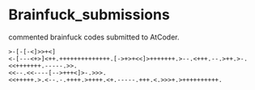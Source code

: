 # Brainfuck_submissions
commented brainfuck codes submitted to AtCoder.

```brainfuck
>-[-[-<]>>+<]
<-[---<+>]<++.++++++++++++++.[->+>+<<]>+++++++.>--.<+++.--.>++.>-.
<<+++++++.-----.>>.
<<--.<<----[-->+++<]>-.>>>.
<<+++++.>.<--.-.++++.>++++.<+.-----.+++.<.>>>+.>++++++++++.
```
